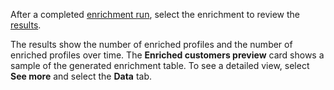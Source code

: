 After a completed [enrichment run](../enrichment-hub.md#run-or-refresh-enrichments), select the enrichment to review the [results](../enrichment-hub.md#view-enrichment-results). 

The results show the number of enriched profiles and the number of enriched profiles over time. The **Enriched customers preview** card shows a sample of the generated enrichment table. To see a detailed view, select **See more** and select the **Data** tab.
